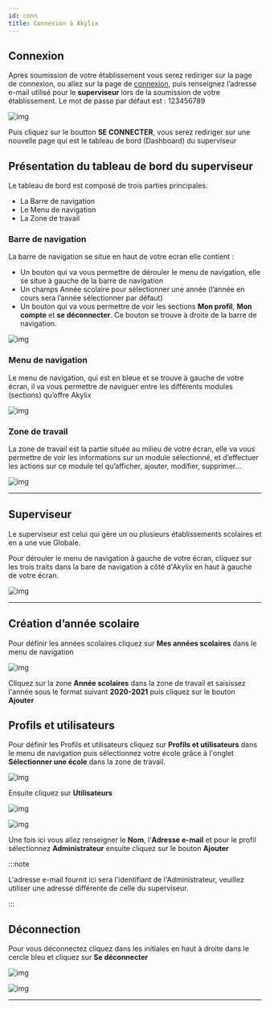 ```yaml
---
id: conn
title: Connexion à Akylix
---
```


## Connexion

Apres soumission de votre établissement vous serez rediriger sur la page de connexion, ou allez sur la page de [connexion](https://app.akylix.com/login), puis renseignez l’adresse e-mail utilisé pour le **superviseur** lors de la soumission de votre établissement. Le mot de passe par défaut est : 123456789

![img](../static/img/connexionSuperviseur.png)

Puis cliquez sur le boutton **SE CONNECTER**, vous serez rediriger sur une nouvelle page qui est le tableau de bord (Dashboard) du superviseur

## Présentation du tableau de bord du superviseur

Le tableau de bord est composé de trois parties principales:
- La Barre de navigation
- Le Menu de navigation
- La Zone de travail

### Barre de navigation

La barre de navigation se situe en haut de votre ecran elle contient :

- Un bouton qui va vous permettre de dérouler le menu de navigation, elle se situe à gauche de la barre de navigation
- Un champs Année scolaire pour sélectionner une année (l’année en cours sera l’année sélectionner par défaut)
- Un bouton qui va vous permettre de voir les sections **Mon profil**, **Mon compte** et **se déconnecter**. Ce bouton se trouve à droite de la barre de navigation.

![img](../static/img/BarreNav.jpg)

### Menu de navigation

Le menu de navigation, qui est en bleue et se trouve à gauche de votre écran, il va vous permettre de naviguer entre les différents modules (sections) qu’offre Akylix

![img](../static/img/MenuNav.jpg)

### Zone de travail

La zone de travail est la partie située au milieu de votre écran, elle va vous permettre de voir les informations sur un module sélectionné, et d’effectuer les actions sur ce module tel qu’afficher, ajouter, modifier, supprimer...

![img](../static/img/ZoneTravail.jpg)

---

## Superviseur

Le superviseur est celui qui gère un ou plusieurs établissements scolaires et en a une vue Globale.

Pour dérouler le menu de navigation à gauche de votre écran, cliquez sur les trois traits dans la bare de navigation à côté d'Akylix en haut à gauche de votre écran.

![img](../static/img/Deroulant.png)

---

## Création d’année scolaire

Pour définir les années scolaires cliquez sur **Mes années scolaires** dans le menu de navigation

![img](../static/img/AnneeScolaires2.jpg)

Cliquez sur la zone **Année scolaires** dans la zone de travail et saisissez l'année sous le format suivant **2020-2021** puis cliquez sur le bouton **Ajouter**

## Profils et utilisateurs

Pour définir les Profils et utilisateurs cliquez sur **Profils et utilisateurs** dans le menu de navigation puis sélectionnez votre école grâce à l'onglet **Sélectionner une école** dans la zone de travail.

![img](../static/img/ProfilUtilisateur12.jpg)

Ensuite cliquez sur **Utilisateurs**

![img](../static/img/ProfilUtilisateur2.png)

![img](../static/img/ProfilUtilisateur3.png)

Une fois ici vous allez renseigner le **Nom**, l'**Adresse e-mail** et pour le profil sélectionnez **Administrateur** ensuite cliquez sur le bouton **Ajouter**

:::note

L'adresse e-mail fournit ici sera l'identifiant de l'Administrateur, veuillez utiliser une adresse différente de celle du superviseur.

:::

## Déconnection
Pour vous déconnectez cliquez dans les initiales en haut à droite dans le cercle bleu et cliquez sur **Se déconnecter**

![img](../static/img/Deconnexion1.png)

![img](../static/img/deconnexions.png)


---